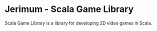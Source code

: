# Jerimum - Scala Game Library
Scala Game Library is a library for developing 2D video games in Scala.
